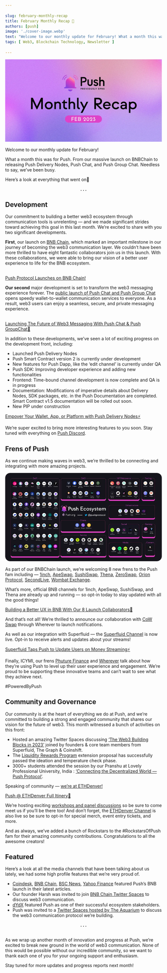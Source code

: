 ```yaml
---

slug: february-monthly-recap
title: February Monthly Recap 🚀
authors: [push]
image: './cover-image.webp'
text: "Welcome to our monthly update for February! What a month this was for Push. From our massive launch on BNBChain to releasing Push Delivery Nodes, Push Chat, and Push Group Chat. Needless to say, we’ve been busy."
tags: [ Web3, Blockchain Technology, Newsletter ]

---
```


![Cover image of February Monthly Recap 🚀](./cover-image.webp)
<!--truncate-->

Welcome to our monthly update for February!

What a month this was for Push. From our massive launch on BNBChain to releasing Push Delivery Nodes, Push Chat, and Push Group Chat. Needless to say, we’ve been busy.


Here’s a look at everything that went on🤩

<center><b>.   .   .</b></center>

## Development
Our commitment to building a better web3 ecosystem through communication tools is unrelenting — and we made significant strides toward achieving this goal in this last month. We’re excited to share with you two significant developments.

<b>First</b>, our launch on <a href="https://twitter.com/pushprotocol/status/1625812049379971073">BNB Chain</a>, which marked an important milestone in our journey of becoming the web3 communication layer. We couldn’t have been more thrilled to have eight fantastic collaborators join us in this launch. With these collaborations, we were able to bring our vision of a better user experience to life for the BNB ecosystem.<br/><br/>

[Push Protocol Launches on BNB Chain!](https://medium.com/push-protocol/push-protocol-launches-on-bnb-chain-25482b0ba046?source=post_page-----accc0e684afb--------------------------------)

<b>Our second</b> major development is set to transform the web3 messaging experience forever. The <a href="https://medium.com/push-protocol/launching-the-future-of-web3-messaging-with-push-chat-push-group-chat-de4cb7a65231">public launch of Push Chat and Push Group Chat</a> opens speedy wallet-to-wallet communication services to everyone. As a result, web3 users can enjoy a seamless, secure, and private messaging experience.<br/><br/>

[Launching The Future of Web3 Messaging With Push Chat & Push GroupChat🚀](https://medium.com/push-protocol/launching-the-future-of-web3-messaging-with-push-chat-push-group-chat-de4cb7a65231?source=post_page-----accc0e684afb--------------------------------)

In addition to these developments, we’ve seen a lot of exciting progress on the development front, including:

- Launched Push Delivery Nodes
- Push Smart Contract version 2 is currently under development
- New features for Push Dapp, like the ‘edit channel’ is currently under QA
- Push SDK: Improving developer experience and adding new functionalities
- Frontend: Time-bound channel development is now complete and QA is in progress
- Documentation: Modifications of imperative details about Delivery Nodes, SDK packages, etc. in the Push Documentation are completed. Smart Contract v1.5 documentation will be rolled out soon.
- New PIP under construction

[Empover Your Wallet, App, or Platform with Push Delivery Nodes⚡](https://medium.com/push-protocol/empower-your-wallet-app-or-platform-with-push-delivery-nodes-cbe2d575e9e7?source=post_page-----accc0e684afb--------------------------------)

We’re super excited to bring more interesting features to you soon. Stay tuned with everything on [Push Discord](https://discord.com/invite/pushprotocol).

## Frens of Push
As we continue making waves in web3, we’re thrilled to be connecting and integrating with more amazing projects.

![Ecosystem](./image-1.webp)

As part of our BNBChain launch, we’re welcoming 8 new frens to the Push fam including — [1inch](https://twitter.com/pushprotocol/status/1625842514916679680?s=20), [ApeSwap](https://twitter.com/pushprotocol/status/1625842514916679680?s=20), [SushiSwap](https://twitter.com/pushprotocol/status/1625842514916679680?s=20), [Thena](https://twitter.com/pushprotocol/status/1625842514916679680?s=20), [ZeroSwap](https://twitter.com/pushprotocol/status/1625842514916679680?s=20), [Orion Protocol](https://twitter.com/pushprotocol/status/1625842514916679680?s=20), [SecondLive](https://twitter.com/pushprotocol/status/1625842514916679680?s=20), [Wombat Exchange](https://twitter.com/pushprotocol/status/1625842514916679680?s=20).

What’s more, official BNB channels for 1inch, ApeSwap, SushiSwap, and Thena are already up and running — so opt-in today to stay updated with all the good things!

[Building a Better UX in BNB With Our 8 Launch Collaborators🚀](https://medium.com/push-protocol/building-a-better-ux-in-bnb-with-our-8-launch-collaborators-f4477bdd4920?source=post_page-----accc0e684afb--------------------------------)

And that’s not all! We’re thrilled to announce our collaboration with [CoW Swap](https://twitter.com/CoWSwap/status/1629121068777590785?s=20) through Wherever to launch notifications.

As well as our integration with Superfluid — the [Superfluid Channel](https://twitter.com/pushprotocol/status/1623692902089080834?s=20&t=LcdbhbBw0mCjejQ3Uer98w) is now live. Opt-in to receive alerts and updates about your streams!

[Superfluid Taps Push to Update Users on Money Streaming⚡](https://medium.com/push-protocol/superfluid-taps-push-to-update-users-on-money-streaming-eee368e4d7e6?source=post_page-----accc0e684afb--------------------------------)

Finally, ICYMI, our frens [Phuture Finance](https://medium.com/push-protocol/push-and-phuture-finance-team-up-to-enhance-user-engagement-c74e6ca31e62) and [Wherever](https://medium.com/push-protocol/push-and-wherever-team-up-to-bring-web3-communication-tools-to-dapps-1e5375b3aa86) talk about how they’re using Push to level up their user experience and engagement. We’re proud to be supporting these innovative teams and can’t wait to see what they achieve next.

#PoweredByPush

## Community and Governance
Our community is at the heart of everything we do at Push, and we’re committed to building a strong and engaged community that shares our vision for the future of web3. This month witnessed a bunch of activities on this front:

- Hosted an amazing Twitter Spaces discussing [‘The Web3 Building Blocks in 2023’](https://twitter.com/pushprotocol/status/1623368623073988608?s=20&t=LcdbhbBw0mCjejQ3Uer98w) joined by founders & core team members from Superfluid, The Graph & Coinshift.
- The [Liquidity Rewards Program](https://gov.push.org/t/extend-the-push-eth-push-liquidity-rewards-program/1335/8) extension proposal has successfully passed the ideation and temperature check phase.
- 3000+ students attended the session by our Pranshu at Lovely Professional University, India : [‘Connecting the Decentralized World — Push Protocol’](https://twitter.com/pushprotocol/status/1628428583441162241?s=20).

Speaking of community — [we’re at ETHDenver!](https://twitter.com/pushprotocol/status/1628077787469819920?s=20)

[Push @ ETHDenver Full Itinery🌄](https://medium.com/push-protocol/push-eth-denver-full-itinerary-2a62d5c75a4?source=post_page-----accc0e684afb--------------------------------)

We’re hosting exciting [workshops and panel discussions](https://twitter.com/pushprotocol/status/1628077787469819920?s=20) so be sure to come meet us if you’ll be there too! And don’t forget, the [ETHDenver Channel](https://twitter.com/pushprotocol/status/1627727362455441437?s=20) is also live so be sure to opt-in for special merch, event entry tickets, and more.

And as always, we’ve added a bunch of Rockstars to the #RockstarsOfPush fam for their amazing community contributions. Congratulations to all the awesome creators!

## Featured
Here’s a look at all the media channels that have been talking about us lately, we had some high profile features that we’re very proud of.

- [Coindesk](https://twitter.com/CoinDesk/status/1625818092789194752?s=20), [BNB Chain](https://twitter.com/pushprotocol/status/1626046206244712449?s=20), [BSC News](https://twitter.com/BSCNews/status/1625933518110101505?s=20), [Yahoo Finance](https://twitter.com/pushprotocol/status/1626526415419047936?s=20) featured Push’s BNB launch in their latest articles.
- Our founder Harsh was invited to join [BNB Chain Twitter Spaces](https://twitter.com/pushprotocol/status/1625378417754402821?s=20) to discuss web3 communication.
- [dYdX](https://twitter.com/pushprotocol/status/1625163558735708160?s=20) featured Push as one of their successful ecosystem stakeholders.
- Push was invited to a [Twitter Spaces hosted by The Aquarium](https://twitter.com/TheAquariumWCT/status/1623668187236818945?s=20&t=LcdbhbBw0mCjejQ3Uer98w) to discuss the web3 communication protocol we’re building.

<center><b>.   .   .</b></center><br/>

As we wrap up another month of innovation and progress at Push, we’re excited to break new ground in the world of web3 communication. None of this would be possible without our incredible community, so we want to thank each one of you for your ongoing support and enthusiasm.

Stay tuned for more updates and progress reports next month!

